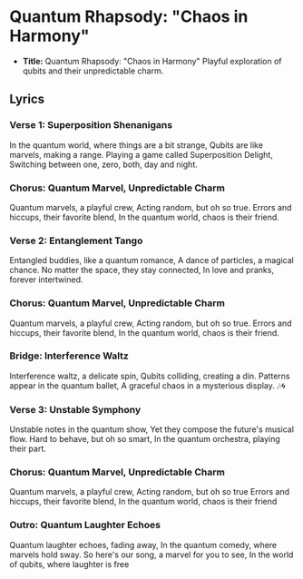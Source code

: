 # Quantum Rhapsody: "Chaos in Harmony"

- **Title:** Quantum Rhapsody: "Chaos in Harmony"
   Playful exploration of qubits and their unpredictable charm.


## Lyrics

### Verse 1: Superposition Shenanigans
In the quantum world, where things are a bit strange,
Qubits are like marvels, making a range.
Playing a game called Superposition Delight,
Switching between one, zero, both, day and night. 

### Chorus: Quantum Marvel, Unpredictable Charm
Quantum marvels, a playful crew,
Acting random, but oh so true.
Errors and hiccups, their favorite blend,
In the quantum world, chaos is their friend. 

### Verse 2: Entanglement Tango
Entangled buddies, like a quantum romance,
A dance of particles, a magical chance.
No matter the space, they stay connected,
In love and pranks, forever intertwined. 

### Chorus: Quantum Marvel, Unpredictable Charm
Quantum marvels, a playful crew,
Acting random, but oh so true.
Errors and hiccups, their favorite blend,
In the quantum world, chaos is their friend.

### Bridge: Interference Waltz
Interference waltz, a delicate spin,
Qubits colliding, creating a din.
Patterns appear in the quantum ballet,
A graceful chaos in a mysterious display. 🎶🌀

### Verse 3: Unstable Symphony
Unstable notes in the quantum show,
Yet they compose the future's musical flow.
Hard to behave, but oh so smart,
In the quantum orchestra, playing their part.

### Chorus: Quantum Marvel, Unpredictable Charm
Quantum marvels, a playful crew,
Acting random, but oh so true
Errors and hiccups, their favorite blend,
In the quantum world, chaos is their friend

### Outro: Quantum Laughter Echoes
Quantum laughter echoes, fading away,
In the quantum comedy, where marvels hold sway.
So here's our song, a marvel for you to see,
In the world of qubits, where laughter is free


